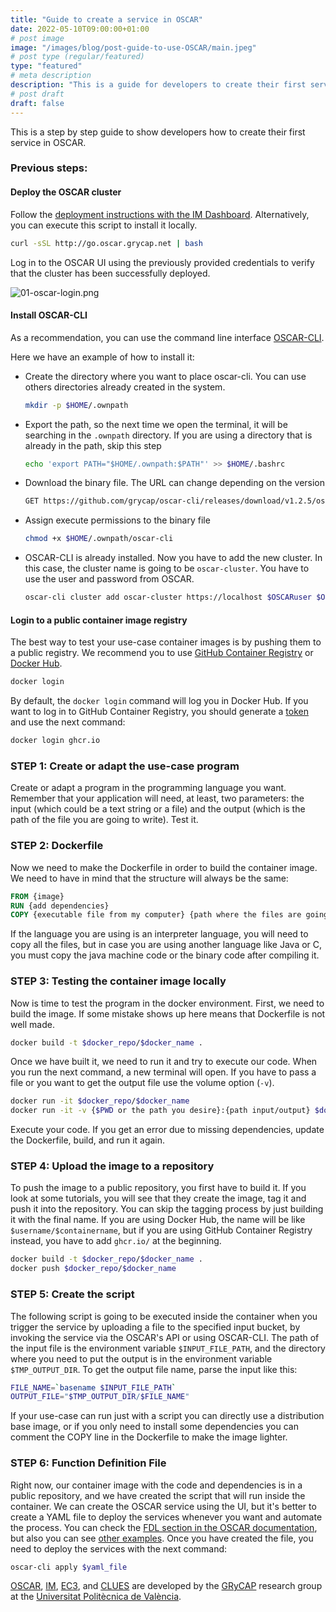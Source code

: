 ```yaml
---
title: "Guide to create a service in OSCAR"
date: 2022-05-10T09:00:00+01:00
# post image
image: "/images/blog/post-guide-to-use-OSCAR/main.jpeg"
# post type (regular/featured)
type: "featured"
# meta description
description: "This is a guide for developers to create their first service in OSCAR."
# post draft
draft: false
---
```



This is a step by step guide to show developers how to create their first service in OSCAR. 


### Previous steps:

#### Deploy the OSCAR cluster

Follow the [deployment instructions with the IM Dashboard](https://docs.oscar.grycap.net/deploy-im-dashboard/). Alternatively, you can execute this script to install it locally.

```bash
curl -sSL http://go.oscar.grycap.net | bash
```

Log in to the OSCAR UI using the previously provided credentials to verify that the cluster has been successfully deployed.

![01-oscar-login.png](../../images/blog/post-text-to-speech/01-oscar-login.png)

#### Install OSCAR-CLI

As a recommendation, you can use the command line interface [OSCAR-CLI](https://docs.oscar.grycap.net/oscar-cli/).

Here we have an example of how to install it:

  * Create the directory where you want to place oscar-cli. You can use others directories already created in the system.
    ```bash
    mkdir -p $HOME/.ownpath
    ```

  * Export the path, so the next time we open the terminal, it will be searching in the `.ownpath` directory. If you are using a directory that is already in the path, skip this step 
    ``` bash
    echo 'export PATH="$HOME/.ownpath:$PATH"' >> $HOME/.bashrc
    ```

  * Download the binary file. The URL can change depending on the version
    ``` bash
    GET https://github.com/grycap/oscar-cli/releases/download/v1.2.5/oscar-cli > $HOME/.ownpath/oscar-cli
    ```

  * Assign execute permissions to the binary file
    ``` bash
    chmod +x $HOME/.ownpath/oscar-cli
    ```

  * OSCAR-CLI is already installed. Now you have to add the new cluster. In this case, the cluster name is going to be `oscar-cluster`. You have to use the user and password from OSCAR.  
    ``` bash
    oscar-cli cluster add oscar-cluster https://localhost $OSCARuser $OSCARpass
    ```

#### Login to a public container image registry

The best way to test your use-case container images is by pushing them to a public registry. We recommend you to use [GitHub Container Registry](https://github.com/features/packages) or [Docker Hub](https://hub.docker.com/).

``` bash
docker login
```

By default, the `docker login` command will log you in Docker Hub. If you want to log in to GitHub Container Registry, you should generate a [token](https://github.com/settings/tokens) and use the next command:

``` bash
docker login ghcr.io
```


### STEP 1: Create or adapt the use-case program

Create or adapt a program in the programming language you want. Remember that your application will need, at least, two parameters: the input (which could be a text string or a file) and the output (which is the path of the file you are going to write). Test it.


### STEP 2: Dockerfile

Now we need to make the Dockerfile in order to build the container image. We need to have in mind that the structure will always be the same:

``` Dockerfile
FROM {image}
RUN {add dependencies}
COPY {executable file from my computer} {path where the files are going to state}
```

If the language you are using is an interpreter language, you will need to copy all the files, but in case you are using another language like Java or C, you must copy the java machine code or the binary code after compiling it.


### STEP 3: Testing the container image locally

Now is time to test the program in the docker environment. First, we need to build the image. If some mistake shows up here means that Dockerfile is not well made.

``` bash
docker build -t $docker_repo/$docker_name .
```

Once we have built it, we need to run it and try to execute our code. When you run the next command, a new terminal will open. If you have to pass a file or you want to get the output file use the volume option (`-v`).

``` bash
docker run -it $docker_repo/$docker_name
docker run -it -v {$PWD or the path you desire}:{path input/output} $docker_repo/$docker_name
```

Execute your code. If you get an error due to missing dependencies, update the Dockerfile, build, and run it again.


### STEP 4: Upload the image to a repository

To push the image to a public repository, you first have to build it. If you look at some tutorials, you will see that they create the image, tag it and push it into the repository. You can skip the tagging process by just building it with the final name. If you are using Docker Hub, the name will be like `$username/$containername`, but if you are using GitHub Container Registry instead, you have to add `ghcr.io/` at the beginning.

```bash
docker build -t $docker_repo/$docker_name .
docker push $docker_repo/$docker_name
```


### STEP 5: Create the script

The following script is going to be executed inside the container when you trigger the service by uploading a file to the specified input bucket, by invoking the service via the OSCAR's API or using OSCAR-CLI. The path of the input file is the environment variable `$INPUT_FILE_PATH`, and the directory where you need to put the output is in the environment variable `$TMP_OUTPUT_DIR`. To get the output file name, parse the input like this:

``` bash 
FILE_NAME=`basename $INPUT_FILE_PATH`
OUTPUT_FILE="$TMP_OUTPUT_DIR/$FILE_NAME"
```
If your use-case can run just with a script you can directly use a distribution base image, or if you only need to install some dependencies you can comment the COPY line in the Dockerfile to make the image lighter.


### STEP 6: Function Definition File

Right now, our container image with the code and dependencies is in a public repository, and we have created the script that will run inside the container. We can create the OSCAR service using the UI, but it's better to create a YAML file to deploy the services whenever you want and automate the process. You can check the [FDL section in the OSCAR documentation](https://docs.oscar.grycap.net/fdl/), but also you can see [other examples](https://github.com/grycap/oscar/tree/master/examples). Once you have created the file, you need to deploy the services with the next command:

``` bash
oscar-cli apply $yaml_file
```




[OSCAR](https://grycap.github.io/oscar/), [IM](http://www.grycap.upv.es/im), [EC3](https://github.com/grycap/ec3), and [CLUES](https://www.grycap.upv.es/clues/) are developed by the [GRyCAP](https://www.grycap.upv.es/) research group at the [Universitat Politècnica de València](https://www.upv.es/).